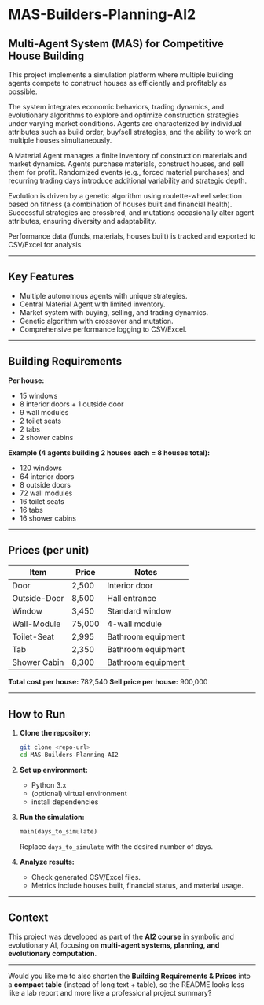 
# MAS-Builders-Planning-AI2

## Multi-Agent System (MAS) for Competitive House Building

This project implements a simulation platform where multiple building agents compete to construct houses as efficiently and profitably as possible.

The system integrates economic behaviors, trading dynamics, and evolutionary algorithms to explore and optimize construction strategies under varying market conditions. Agents are characterized by individual attributes such as build order, buy/sell strategies, and the ability to work on multiple houses simultaneously.

A Material Agent manages a finite inventory of construction materials and market dynamics. Agents purchase materials, construct houses, and sell them for profit. Randomized events (e.g., forced material purchases) and recurring trading days introduce additional variability and strategic depth.

Evolution is driven by a genetic algorithm using roulette-wheel selection based on fitness (a combination of houses built and financial health). Successful strategies are crossbred, and mutations occasionally alter agent attributes, ensuring diversity and adaptability.

Performance data (funds, materials, houses built) is tracked and exported to CSV/Excel for analysis.

---

## Key Features

* Multiple autonomous agents with unique strategies.
* Central Material Agent with limited inventory.
* Market system with buying, selling, and trading dynamics.
* Genetic algorithm with crossover and mutation.
* Comprehensive performance logging to CSV/Excel.

---

## Building Requirements

**Per house:**

* 15 windows
* 8 interior doors + 1 outside door
* 9 wall modules
* 2 toilet seats
* 2 tabs
* 2 shower cabins

**Example (4 agents building 2 houses each = 8 houses total):**

* 120 windows
* 64 interior doors
* 8 outside doors
* 72 wall modules
* 16 toilet seats
* 16 tabs
* 16 shower cabins

---

## Prices (per unit)

| Item         | Price  | Notes              |
| ------------ | ------ | ------------------ |
| Door         | 2,500  | Interior door      |
| Outside-Door | 8,500  | Hall entrance      |
| Window       | 3,450  | Standard window    |
| Wall-Module  | 75,000 | 4-wall module      |
| Toilet-Seat  | 2,995  | Bathroom equipment |
| Tab          | 2,350  | Bathroom equipment |
| Shower Cabin | 8,300  | Bathroom equipment |

**Total cost per house:** 782,540
**Sell price per house:** 900,000

---

## How to Run

1. **Clone the repository:**

   ```bash
   git clone <repo-url>
   cd MAS-Builders-Planning-AI2
   ```

2. **Set up environment:**

   * Python 3.x
   * (optional) virtual environment
   * install dependencies

3. **Run the simulation:**

   ```python
   main(days_to_simulate)
   ```

   Replace `days_to_simulate` with the desired number of days.

4. **Analyze results:**

   * Check generated CSV/Excel files.
   * Metrics include houses built, financial status, and material usage.

---

## Context

This project was developed as part of the **AI2 course** in symbolic and evolutionary AI, focusing on **multi-agent systems, planning, and evolutionary computation**.

---

Would you like me to also shorten the **Building Requirements & Prices** into a **compact table** (instead of long text + table), so the README looks less like a lab report and more like a professional project summary?

